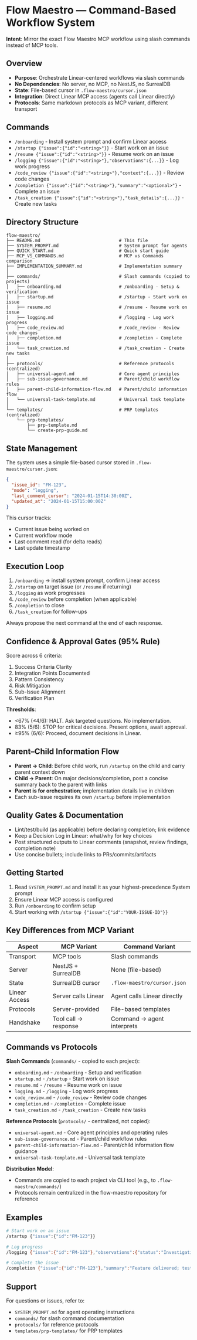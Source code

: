 # Flow Maestro — Command-Based Workflow System

**Intent**: Mirror the exact Flow Maestro MCP workflow using slash commands instead of MCP tools.

## Overview

- **Purpose**: Orchestrate Linear-centered workflows via slash commands
- **No Dependencies**: No server, no MCP, no NestJS, no SurrealDB
- **State**: File-based cursor in `.flow-maestro/cursor.json`
- **Integration**: Direct Linear MCP access (agents call Linear directly)
- **Protocols**: Same markdown protocols as MCP variant, different transport

## Commands

- `/onboarding` - Install system prompt and confirm Linear access
- `/startup {"issue":{"id":"<string>"}}` - Start work on an issue
- `/resume {"issue":{"id":"<string>"}}` - Resume work on an issue
- `/logging {"issue":{"id":"<string>"},"observations":{...}}` - Log work progress
- `/code_review {"issue":{"id":"<string>"},"context":{...}}` - Review code changes
- `/completion {"issue":{"id":"<string>"},"summary":"<optional>"}` - Complete an issue
- `/task_creation {"issue":{"id":"<string>"},"task_details":{...}}` - Create new tasks

## Directory Structure

```
flow-maestro/
├── README.md                              # This file
├── SYSTEM_PROMPT.md                       # System prompt for agents
├── QUICK_START.md                         # Quick start guide
├── MCP_VS_COMMANDS.md                     # MCP vs Commands comparison
├── IMPLEMENTATION_SUMMARY.md              # Implementation summary
│
├── commands/                              # Slash commands (copied to projects)
│   ├── onboarding.md                      # /onboarding - Setup & verification
│   ├── startup.md                         # /startup - Start work on issue
│   ├── resume.md                          # /resume - Resume work on issue
│   ├── logging.md                         # /logging - Log work progress
│   ├── code_review.md                     # /code_review - Review code changes
│   ├── completion.md                      # /completion - Complete issue
│   └── task_creation.md                   # /task_creation - Create new tasks
│
├── protocols/                             # Reference protocols (centralized)
│   ├── universal-agent.md                 # Core agent principles
│   ├── sub-issue-governance.md            # Parent/child workflow rules
│   ├── parent-child-information-flow.md   # Parent/child information flow
│   └── universal-task-template.md         # Universal task template
│
└── templates/                             # PRP templates (centralized)
    └── prp-templates/
        ├── prp-template.md
        └── create-prp-guide.md
```

## State Management

The system uses a simple file-based cursor stored in `.flow-maestro/cursor.json`:

```json
{
  "issue_id": "FM-123",
  "mode": "logging",
  "last_comment_cursor": "2024-01-15T14:30:00Z",
  "updated_at": "2024-01-15T15:00:00Z"
}
```

This cursor tracks:

- Current issue being worked on
- Current workflow mode
- Last comment read (for delta reads)
- Last update timestamp

## Execution Loop

1. `/onboarding` → install system prompt, confirm Linear access
2. `/startup` on target issue (or `/resume` if returning)
3. `/logging` as work progresses
4. `/code_review` before completion (when applicable)
5. `/completion` to close
6. `/task_creation` for follow-ups

Always propose the next command at the end of each response.

## Confidence & Approval Gates (95% Rule)

Score across 6 criteria:

1. Success Criteria Clarity
2. Integration Points Documented
3. Pattern Consistency
4. Risk Mitigation
5. Sub-Issue Alignment
6. Verification Plan

**Thresholds**:

- <67% (≤4/6): HALT. Ask targeted questions. No implementation.
- 83% (5/6): STOP for critical decisions. Present options, await approval.
- ≥95% (6/6): Proceed, document decisions in Linear.

## Parent–Child Information Flow

- **Parent → Child**: Before child work, run `/startup` on the child and carry parent context down
- **Child → Parent**: On major decisions/completion, post a concise summary back to the parent with links
- **Parent is for orchestration**; implementation details live in children
- Each sub-issue requires its own `/startup` before implementation

## Quality Gates & Documentation

- Lint/test/build (as applicable) before declaring completion; link evidence
- Keep a Decision Log in Linear: what/why for key choices
- Post structured outputs to Linear comments (snapshot, review findings, completion note)
- Use concise bullets; include links to PRs/commits/artifacts

## Getting Started

1. Read `SYSTEM_PROMPT.md` and install it as your highest-precedence System prompt
2. Ensure Linear MCP access is configured
3. Run `/onboarding` to confirm setup
4. Start working with `/startup {"issue":{"id":"YOUR-ISSUE-ID"}}`

## Key Differences from MCP Variant

| Aspect        | MCP Variant          | Command Variant             |
| ------------- | -------------------- | --------------------------- |
| Transport     | MCP tools            | Slash commands              |
| Server        | NestJS + SurrealDB   | None (file-based)           |
| State         | SurrealDB cursor     | `.flow-maestro/cursor.json` |
| Linear Access | Server calls Linear  | Agent calls Linear directly |
| Protocols     | Server-provided      | File-based templates        |
| Handshake     | Tool call → response | Command → agent interprets  |

## Commands vs Protocols

**Slash Commands** (`commands/` - copied to each project):

- `onboarding.md` - `/onboarding` - Setup and verification
- `startup.md` - `/startup` - Start work on issue
- `resume.md` - `/resume` - Resume work on issue
- `logging.md` - `/logging` - Log work progress
- `code_review.md` - `/code_review` - Review code changes
- `completion.md` - `/completion` - Complete issue
- `task_creation.md` - `/task_creation` - Create new tasks

**Reference Protocols** (`protocols/` - centralized, not copied):

- `universal-agent.md` - Core agent principles and operating rules
- `sub-issue-governance.md` - Parent/child workflow rules
- `parent-child-information-flow.md` - Parent/child information flow guidance
- `universal-task-template.md` - Universal task template

**Distribution Model**:

- Commands are copied to each project via CLI tool (e.g., to `.flow-maestro/commands/`)
- Protocols remain centralized in the flow-maestro repository for reference

## Examples

```bash
# Start work on an issue
/startup {"issue":{"id":"FM-123"}}

# Log progress
/logging {"issue":{"id":"FM-123"},"observations":{"status":"Investigating","blockers":"Waiting on PR #42"}}

# Complete the issue
/completion {"issue":{"id":"FM-123"},"summary":"Feature delivered; tests and CI passed"}
```

## Support

For questions or issues, refer to:

- `SYSTEM_PROMPT.md` for agent operating instructions
- `commands/` for slash command documentation
- `protocols/` for reference protocols
- `templates/prp-templates/` for PRP templates
